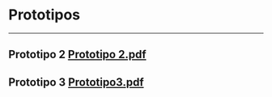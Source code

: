 # Prototipos
---
Prototipo 2
[Prototipo 2.pdf](https://github.com/user-attachments/files/17822702/Prototipo.2.pdf)
---
Prototipo 3
[Prototipo3.pdf](https://github.com/user-attachments/files/17347967/Prototipo3.pdf)
---
